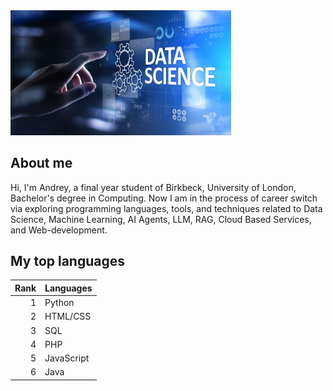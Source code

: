 
<img src="ds.jpeg" width="70%" height="70%" alt="Data Science">
</img>

## About me

Hi, I'm Andrey, a final year student of Birkbeck, University of London, Bachelor's degree in Computing. Now I am in the process of career switch via exploring programming languages, tools, and techniques related to Data Science, Machine Learning, AI Agents, LLM, RAG, Cloud Based Services, and Web-development.

## My top languages

| Rank| Languages  |
|----:|------------|
|    1| Python     |
|    2| HTML/CSS   |
|    3| SQL        |
|    4| PHP        |
|    5| JavaScript |
|    6| Java       |
